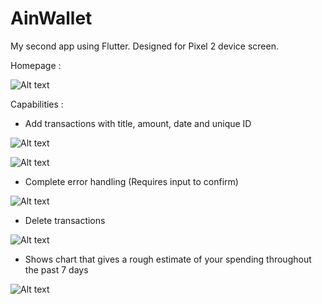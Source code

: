 # AinWallet

My second app using Flutter. Designed for Pixel 2 device screen.

Homepage :

![ Alt text](basewallet.PNG) [](basewallet.PNG)


Capabilities :

- Add transactions with title, amount, date and unique ID

![ Alt text](addtx.gif) [](addtx.gif)


![ Alt text](date.gif) [](date.gif)

- Complete error handling (Requires input to confirm)

![ Alt text](nocfm.gif) [](nocfm.gif)

- Delete transactions

![ Alt text](gif.gif) [](gif.gif)

- Shows chart that gives a rough estimate of your spending throughout the past 7 days

![ Alt text](chart.PNG) [](chart.PNG)
